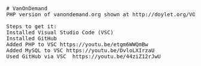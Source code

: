 <pre># VanOnDemand
PHP version of vanondemand.org shown at http://doylet.org/VOD2

Steps to get it:
Installed Visual Studio Code (VSC)
Installed GitHub
Added PHP to VSC https://youtu.be/etgm6WWQmBw
Added MySQL to VSC https://youtu.be/DvloLXIrzaU
Used GitHub via VSC  https://youtu.be/44ziZ12rJwU </pre>
